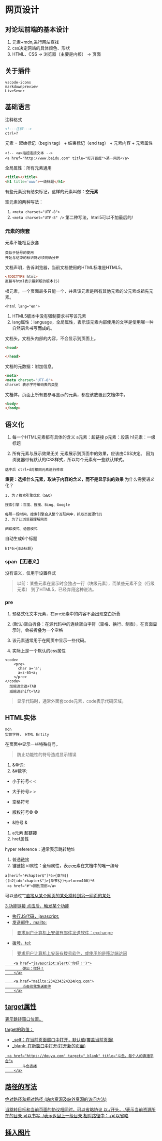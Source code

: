 # 网页设计

## 对论坛前端的基本设计

1. 元素+mdn,进行网站查找
2. css决定网站的具体颜色、形状
3. HTML、CSS -> 浏览器（主要是内核） -> 页面

## 关于插件

```插件名称
vscode-icons
markdownpreview
LiveSever
```

## 基础语言

注释格式

```html
<!---注释--->
ctrl+?
```

元素 = 起始标记（begin tag） + 结束标记（end tag） + 元素内容 + 元素属性

```exp
<!-- <a>指超连接文本 -->
<a href="http://www.baidu.com" title="打开百度">某一网页</a>
```

全局属性：所有元素通用

```html
<title></title>
<h1 title='www'>一级标题</h1>
```

有些元素没有结束标记，这样的元素叫做：**空元素**

空元素的两种写法：

1. ```<meta charset="UTF-8">```
2. ```<meta charset="UTF-8" />```
第二种写法，html5可以不加最后的/

### 元素的嵌套

元素不能相互嵌套

```exp
类似于括号的使用
开始与结束的标识符必须明确分开
```

文档声明，告诉浏览器，当前文档使用的HTML标准是HTML5。

```html
<!DOCTYPE html>
直接写html表示最新版的版本(5)
```

根元素，一个页面最多只能一个，并且该元素是所有其他元素的父元素或祖先元素。

```rootelem
<html lang="en">
```

1. HTML5版本中没有强制要求书写该元素
2. lang属性：language，全局属性，表示该元素内部使用的文字是使用哪一种自然语言书写而成的。

文档头，文档头内部的内容，不会显示到页面上。

```html
<head>

</head>
```

文档的元数据：附加信息。

```html
<meta>
<meta charset="UTF-8">
charset 表示字符编码表的类型
```

文档体，页面上所有要参与显示的元素，都应该放置到文档体中。

```html
<body>
</body>
```

## 语义化

1. 每一个HTML元素都有具体的含义
a元素：超链接
p元素：段落
h1元素：一级标题

2. 所有元素与展示效果无关
元素展示到页面中的效果，应该由CSS决定。
因为浏览器带有默认的CSS样式，所以每个元素有一些默认样式。

```tip
选中后 ctrl+d对相同元素进行修改
```

**重要：选择什么元素，取决于内容的含义，而不是显示出的效果**
为什么需要语义化？

```ans
1. 为了搜索引擎优化（SEO）

搜索引擎：百度、搜搜、Bing、Google

每隔一段时间，搜索引擎会从整个互联网中，抓取页面源代码
2. 为了让浏览器理解网页

阅读模式、语音模式
```

自动生成6个标题

```title
h1*6>{$级标题}
```

### span【无语义】

没有语义，仅用于设置样式
> 以前：某些元素在显示时会独占一行（块级元素），而某些元素不会（行级元素）
> 到了HTML5，已经弃用这种说法。

### pre

1. 预格式化文本元素，在pre元素中的内容不会出现空白折叠

2. (默认)空白折叠：在源代码中的连续空白字符（空格、换行、制表），在页面显示时，会被折叠为一个空格
3. 该元素通常用于在网页中显示一些代码。
4. 实际上是一个默认的css属性

```code
<code>
    <pre>
      char a='a';
      a=z-65+a;
    </pre>
</code>
  加缩进全选+TAB
  减缩进shift+TAB
```

> 显示代码时，通常外面套code元素，code表示代码区域。

## HTML实体

```mdn
mdn
实体字符， HTML Entity
```

在页面中显示一些特殊符号。
>防止功能性的符号造成显示错误

1. &单词;
2. &#数字;

- 小于符号<
&lt;

- 大于符号>
&gt;

- 空格符号
&nbsp;

- 版权符号©
&copy;

- &符号
&amp;

1. a元素 超链接
2. href属性

hyper reference：通常表示跳转地址

1. 普通链接
2. 锚链接
id属性：全局属性，表示元素在文档中的唯一编号

```属性
a[herif="#chapter$"]*6>{章节$}
((h2[id="chapter$"]>{章节$})+p>lorem100)*6
 <a href="#">回到顶部</a>
```

可以通过"<a href="锚链接.html">"直接从某个网页的某处跳转到另一网页的某处

3.功能链接
点击后，触发某个功能

- 执行JS代码，javascript:
- 发送邮件，mailto:

>要求用户计算机上安装有邮件发送软件：exchange

- 拨号，tel:

>要求用户计算机上安装有拨号软件，或使用的是移动端访问

```exp
    <a href="javascript:alert('你好！')">
        弹出：你好！
    </a>

    <a href="mailto:234234324324@qq.com">
        点击给我发送邮件
    </a>

```
## target属性

表示跳转窗口位置。

target的取值：

- _self：在当前页面窗口中打开，默认值(覆盖当前页面)
- _blank: 在新窗口中打开(打开新的页面)

```exp
 <a href="https://douyu.com" target="_blank" title="斗鱼，每个人的直播平台">
        斗鱼直播
    </a>
```

## 路径的写法

绝对路径和相对路径
(站内资源及站外资源的访问方法)

当跳转目标和当前页面的协议相同时，可以省略协议
以./开头，./表示当前资源所在的目录
可以书写../表示返回上一级目录
相对路径中：./可以省略

## 插入图片

 